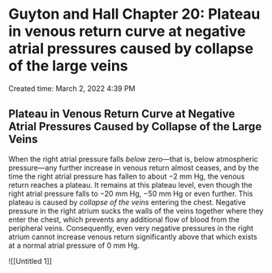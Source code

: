 # Guyton and Hall Chapter 20: Plateau in venous return curve at negative atrial pressures caused by collapse of the large veins

Created time: March 2, 2022 4:39 PM

## Plateau in Venous Return Curve at Negative Atrial Pressures Caused by Collapse of the Large Veins

When the right atrial pressure falls *below* zero—that is, below atmospheric pressure—any further increase in venous return almost ceases, and by the time the right atrial pressure has fallen to about −2 mm Hg, the venous return reaches a plateau. It remains at this plateau level, even though the right atrial pressure falls to −20 mm Hg, −50 mm Hg or even further. This plateau is caused by *collapse of the veins* entering the chest. Negative pressure in the right atrium sucks the walls of the veins together where they enter the chest, which prevents any additional flow of blood from the peripheral veins. Consequently, even very negative pressures in the right atrium cannot increase venous return significantly above that which exists at a normal atrial pressure of 0 mm Hg.

![[Untitled 1]]